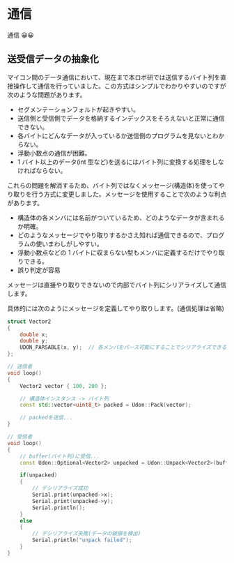 # 通信

通信 😀😀

## 送受信データの抽象化

マイコン間のデータ通信において、現在まで本ロボ研では送信するバイト列を直接操作して通信を行っていました。この方式はシンプルでわかりやすいのですが次のような問題があります。

- セグメンテーションフォルトが起きやすい。
- 送信側と受信側でデータを格納するインデックスをそろえないと正常に通信できない。
- 各バイトにどんなデータが入っているか送信側のプログラムを見ないとわからない。
- 浮動小数点の通信が困難。
- 1 バイト以上のデータ(int 型など)を送るにはバイト列に変換する処理をしなければならない。

これらの問題を解消するため、バイト列ではなくメッセージ(構造体)を使ってやり取りを行う方式に変更しました。メッセージを使用することで次のような利点があります。

- 構造体の各メンバには名前がついているため、どのようなデータが含まれるか明確。
- どのようなメッセージでやり取りするかさえ知れば通信できるので、プログラムの使いまわしがしやすい。
- 浮動小数点などの 1 バイトに収まらない型もメンバに定義するだけでやり取りできる。
- 誤り判定が容易

メッセージは直接やり取りできないので内部でバイト列にシリアライズして通信します。

具体的には次のようにメッセージを定義してやり取りします。(通信処理は省略)

```cpp
struct Vector2
{
    double x;
    double y;
    UDON_PARSABLE(x, y);  // 各メンバをパース可能にすることでシリアライズできるようになります。
};
```

```cpp
// 送信者
void loop()
{
    Vector2 vector { 100, 200 };

    // 構造体インスタンス -> バイト列
    const std::vector<uint8_t> packed = Udon::Pack(vector);

    // packedを送信...
}
```

```cpp
// 受信者
void loop()
{
    // buffer(バイト列)に受信...
    const Udon::Optional<Vector2> unpacked = Udon::Unpack<Vector2>(buffer);

    if(unpacked)
    {
        // デシリアライズ成功
        Serial.print(unpacked->x);
        Serial.print(unpacked->y);
        Serial.println();
    }
    else
    {
        // デシリアライズ失敗(データの破損を検出)
        Serial.println("unpack failed");
    }
}
```
